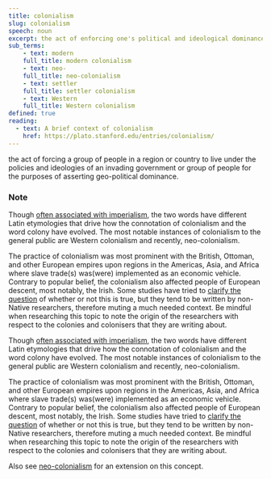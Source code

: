 ```yaml
---
title: colonialism
slug: colonialism
speech: noun
excerpt: the act of enforcing one's political and ideological dominance in a country or region that is not of one's origin
sub_terms:
    - text: modern
    full_title: modern colonialism
    - text: neo-
    full_title: neo-colonialism
    - text: settler
    full_title: settler colonialism
    - text: Western
    full_title: Western colonialism
defined: true
reading:
  - text: A brief context of colonialism
    href: https://plato.stanford.edu/entries/colonialism/
---
```


the act of forcing a group of people in a region or country to live under the policies and ideologies of an invading government or group of people for the purposes of asserting geo-political dominance.

### Note

Though [often associated with imperialism](https://plato.stanford.edu/entries/colonialism/), the two words have different Latin etymologies that drive how the connotation of colonialism and the word colony have evolved. The most notable instances of colonialism to the general public are Western colonialism and recently, neo-colonialism.

The practice of colonialism was most prominent with the British, Ottoman, and other European empires upon regions in the Americas, Asia, and Africa where slave trade(s) was(were) implemented as an economic vehicle. Contrary to popular belief, the colonialism also affected people of European descent, most notably, the Irish. Some studies have tried to [clarify the question](https://www.jstor.org/stable/20720270?seq=1) of whether or not this is true, but they tend to be written by non-Native researchers, therefore muting a much needed context. Be mindful when researching this topic to note the origin of the researchers with respect to the colonies and colonisers that they are writing about.

Though [often associated with imperialism](https://plato.stanford.edu/entries/colonialism/), the two words have different Latin etymologies that drive how the connotation of colonialism and the word colony have evolved. The most notable instances of colonialism to the general public are Western colonialism and recently, neo-colonialism.

The practice of colonialism was most prominent with the British, Ottoman, and other European empires upon regions in the Americas, Asia, and Africa where slave trade(s) was(were) implemented as an economic vehicle. Contrary to popular belief, the colonialism also affected people of European descent, most notably, the Irish. Some studies have tried to [clarify the question](https://www.jstor.org/stable/20720270?seq=1) of whether or not this is true, but they tend to be written by non-Native researchers, therefore muting a much needed context. Be mindful when researching this topic to note the origin of the researchers with respect to the colonies and colonisers that they are writing about.

Also see [neo-colonialism](/definitions/neo-colonialism) for an extension on this concept.
